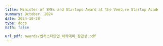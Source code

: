 ```yaml
---
title: Minister of SMEs and Startups Award at the Venture Startup Academy
summary: October. 2024
date: 2024-10-28
type: docs
math: false

url_pdf: awards/벤처스타트업_아카데미_장관상.pdf
---
```

